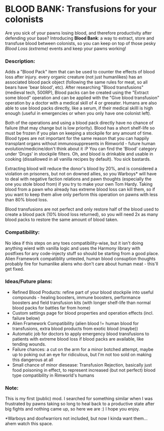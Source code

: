 BLOOD BANK: Transfusions for your colonists
===========================================
Are you sick of your pawns losing blood, and therefore productivity after defending your base? Introducing **Blood Bank**: a way to extract, store and transfuse blood between colonists, so you can keep on top of those pesky *Blood Loss (extreme)* events and keep your pawns working!

### Description:
Adds a "Blood Pack" item that can be used to counter the effects of blood loss after injury. every organic creature (not just humanlikes) has an associated blood pack object (following the same rules for meat, so all bears have 'bear blood', etc).  After researching "Blood transfusions" (medieval tech, 500RP), Blood packs can be created using the "Extract some blood" operation and can be applied with the "Give blood transfusion" operation by a doctor with a medical skill of 4 or greeater. Humans are also able to use blood packs directly, like a serum, if their medical skilll is high enough (useful in emergencies or when you only have one colonist left). 

Both of the operations and using a blood pack directly have no chance of failure (that may change but is low priority). Blood has a short shelf-life so must be frozen if you plan on keeping a stockpile for any amount of time. Blood types are not important for the same reason that you can happily transplant organs without immunosuppresents in Rimworld - future human evolution/medicine/don't think about it :P You can find the 'Blood' category under 'Drugs' in stockpile filters.  Oh, and blood is drinkable and usable in cooking (dissallowed in all vanilla recipes by default). You sick bastards.

Extracting blood will reduce the donor's blood by 20%, and is considered a violation on prisoners, but not on downed allies, so you Warboys* will have to deal with negative faction relations and pawn thoughts (especially the one you stole blood from) if you try to make your own Tom Hardy. Taking blood from a pawn who already has extreme blood loss can kill them, so if you want to keep them alive only perform this operation on pawns with less than 80% blood loss.
	
Blood transfusions are not perfect and only restore half of the blood used to create a blood pack (10% blood loss returned), so you will need 2x as many blood packs to restore the same amount of blood taken. 

### Compatibility:
No idea if this steps on any toes compatibility-wise, but it isn't doing anything wierd with vanilla logic and uses the Harmony library with postfixes for any code-injecty stuff so should be starting from a good place.  
Alien Framework compatiblity untested, human blood consuption thoughts probably fire for humanlike aliens who don't care about human meat - this'll get fixed.
	
### Ideas/Future plans:
- Refined Blood Products: refine part of your blood stockpile into useful compounds - healing boosters, immune boosters, performance boosters and field transfusion kits (with longer shelf-life than normal blood packs for battles far from home)
- Custom settings page for blood properties and operation effects (incl. failure below)
- Alien Framework Compatibility (alien blood != human blood for transfusions, extra blood products from exotic blood (maybe))
- Automatic job for doctors to apply emergency blood transfusions to patients with extreme blood loss if blood packs are available, like tending wounds.
- Failure chances:  a cut on the arm for a minor botched attempt, maybe up to poking out an eye for ridiculous, but I'm not too sold on making this dangerous at all
- Small chance of minor diesease: Transfusion Rejection, basically just food poisoning in effect, to represent increased (but not perfect) blood type compatibility in Rimworld's humans

	
### Note:
This is my first (public) mod. I searched for something similar when I was frustrated by pawns taking so long to heal back to a productive state after big fights and nothing came up, so here we are :) I hope you enjoy.


	
*Warboys and doofwarriors not included, but now I kinda want them... ahem watch this space.
